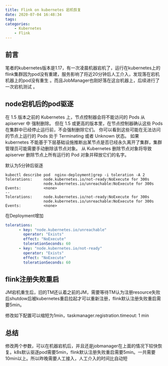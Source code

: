 ```yaml
---
title: Flink on kubernetes 宕机恢复
date: 2020-07-04 16:48:34
tags:
categories:
	- Kubernetes
	- Flink
---
```



## 前言


笔者的kubernetes版本是1.17，有一次凌晨机器宕机了，运行在kubernetes上的flink集群因为pod没有重建，服务影响了将近20分钟后人工介入，发现落在宕机机器上的pod没有重生 。而且JobManager也刚好落在这台机器上，后续进行了一次宕机测试 。


## node宕机后的pod驱逐

在 1.5 版本之前的 Kubernetes 上，节点控制器会将不能访问的 Pods 从 apiserver 中 强制删除。 但在 1.5 或更高的版本里，在节点控制器确认这些 Pods 在集群中已经停止运行前，不会强制删除它们。 你可以看到这些可能在无法访问的节点上运行的 Pods 处于 Terminating 或者 Unknown 状态。 如果 kubernetes 不能基于下层基础设施推断出某节点是否已经永久离开了集群，集群管理员可能需要手动删除该节点对象。 从 Kubernetes 删除节点对象将导致 apiserver 删除节点上所有运行的 Pod 对象并释放它们的名字。


默认为5分钟后驱逐

```shell
kubectl describe pod  nginx-deployment|grep -i toleration -A 2
Tolerations:     node.kubernetes.io/not-ready:NoExecute for 300s
                 node.kubernetes.io/unreachable:NoExecute for 300s
Events:          <none>
--
Tolerations:     node.kubernetes.io/not-ready:NoExecute for 300s
                 node.kubernetes.io/unreachable:NoExecute for 300s
Events:          <none>
```


在Deployment增加

```yaml
tolerations:
      - key: "node.kubernetes.io/unreachable"
        operator: "Exists"
        effect: "NoExecute"
        tolerationSeconds: 60
      - key: "node.kubernetes.io/not-ready"
        operator: "Exists"
        effect: "NoExecute"
        tolerationSeconds: 60
```

## flink注册失败重启

JM宕机重生后，旧的TM还认着之前的JM，需要等待TM认为注册resource失败后shutdow后被kubernetes重启拉起才可以重新注册，flink默认注册失败重启需要5min。

修改如下配置可以缩短为1min，taskmanager.registration.timeout: 1 min


## 总结

修改两个参数，可以在机器宕机后，并且还是jobmanager在上面的情况下较快恢复。k8s默认驱逐pod需要5min，flink默认注册失败重启需要5min。一共需要10min以上。所以昨晚需要人工接入，人工介入的时间比自动短